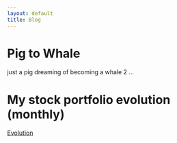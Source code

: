 ```yaml
---
layout: default
title: Blog
---
```

# Pig to Whale

just a pig dreaming of becoming a whale 2 ...

# My stock portfolio evolution (monthly)

[Evolution](MonthlyUpdate.md)